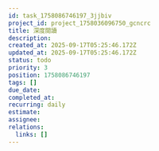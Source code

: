```yaml
---
id: task_1758086746197_3jjbiv
project_id: project_1758036096750_gcncrc
title: 深度閱讀
description: 
created_at: 2025-09-17T05:25:46.172Z
updated_at: 2025-09-17T05:25:46.172Z
status: todo
priority: 3
position: 1758086746197
tags: []
due_date: 
completed_at: 
recurring: daily
estimate: 
assignee: 
relations:
  links: []
---
```


